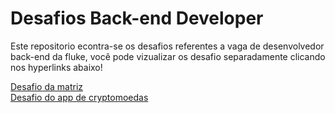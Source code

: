 # Desafios Back-end Developer

Este repositorio econtra-se os desafios referentes a vaga de desenvolvedor back-end da fluke, você pode vizualizar os desafio separadamente clicando nos hyperlinks abaixo!

<a href="https://github.com/filipebsmaia/fluke/tree/master/matriz">Desafio da matriz</a>
<br/>
<a href="https://github.com/filipebsmaia/fluke/tree/master/criptomoeda">Desafio do app de cryptomoedas</a>
